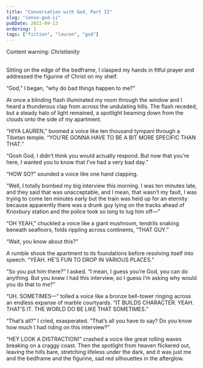 ```yaml
---
title: "Conversation with God, Part II"
slug: "convo-god-ii"
pubDate: 2022-09-13
ordering: 1
tags: ["fiction", "lauren", "god"]
---
```


<div class="content-warning">
<span class="small-caps">Content warning</span>: <i>Christianity</i>
</div>

<br />

<span class="small-caps">Sitting on the edge of the bedframe</span>, I clasped my hands in fitful prayer and addressed the figurine of Christ on my shelf.

“God,” I began, “why do bad things happen to me?”

At once a blinding flash illuminated my room through the window and I heard a thunderous clap from across the undulating hills. The flash receded, but a steady halo of light remained, a spotlight beaming down from the clouds onto the side of my apartment.

“HIYA LAUREN,” boomed a voice like ten thousand tympani through a Tibetan temple. “YOU’RE GONNA HAVE TO BE A BIT MORE SPECIFIC THAN THAT.”

“Gosh God, I didn’t think you would actually respond. But now that you’re here, I wanted you to know that I’ve had a very bad day.”

“HOW SO?” sounded a voice like one hand clapping.

“Well, I totally bombed my big interview this morning. I was ten minutes late, and they said that was unacceptable, and I mean, that wasn’t my fault, I was trying to come ten minutes early but the train was held up for an eternity because apparently there was a drunk guy lying on the tracks ahead of Knoxbury station and the police took so long to lug him off—”

“OH YEAH,” chuckled a voice like a giant mushroom, tendrils snaking beneath seafloors, folds rippling across continents, “THAT GUY.”

“Wait, you know about this?”

A rumble shook the apartment to its foundations before resolving itself into speech. “YEAH. HE’S FUN TO DROP IN VARIOUS PLACES.”

“So you put him there?” I asked. “I mean, I guess you’re God, you can do anything. But you knew I had this interview, so I guess I’m asking why would you do that to me?”

“UH. SOMETIMES—” tolled a voice like a bronze bell-tower ringing across an endless expanse of marble courtyards. “IT BUILDS CHARACTER. YEAH. THAT’S IT. THE WORLD DO BE LIKE THAT SOMETIMES.”

“That’s all?” I cried, exasperated. “That’s all you have to say? Do you know how much I had riding on this interview?”

“HEY LOOK A DISTRACTION!” crashed a voice like great rolling waves breaking on a craggy coast. Then the spotlight from heaven flickered out, leaving the hills bare, stretching lifeless under the dark, and it was just me and the bedframe and the figurine, sad red silhouettes in the afterglow.
